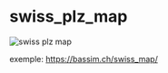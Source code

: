 # swiss_plz_map

![swiss plz map](https://cloud.githubusercontent.com/assets/14947215/15290833/403088d8-1b7b-11e6-97a2-ad9a4a4208c9.png)

exemple: https://bassim.ch/swiss_map/
